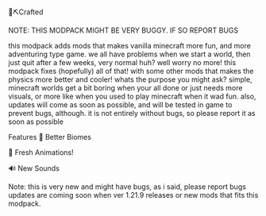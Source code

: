 💎⛏️Crafted


NOTE: THIS MODPACK MIGHT BE VERY BUGGY. IF SO REPORT BUGS

this modpack adds mods that makes vanilla minecraft more fun, and more adventuring type game. we all have problems when we start a world, then just quit after a few weeks, very normal huh? well worry no more! this modpack fixes (hopefully) all of that! with some other mods that makes the physics more better and cooler! whats the purpose you might ask? simple, minecraft worlds get a bit boring when your all done or just needs more visuals, or more like when you used to play minecraft when it wad fun. also, updates will come as soon as possible, and will be tested in game to prevent bugs, although. it is not entirely without bugs, so please report it as soon as possible

Features
🌳 Better Biomes

🚶 Fresh Animations!

🔊 New Sounds

Note:
this is very new and might have bugs, as i said, please report bugs updates are coming soon when ver 1.21.9 releases or new mods that fits this modpack.
